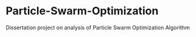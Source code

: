 # Particle-Swarm-Optimization
Dissertation project on analysis of Particle Swarm Optimization Algorithm

